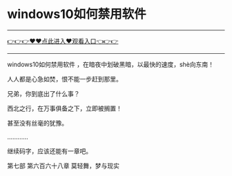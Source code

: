 # windows10如何禁用软件

<hr/> <a href="https://github.com/kiuhd/dfrw/issues/1">👉👉👉♥♥点此进入♥观看入口👈👉👉</a><hr/>

windows10如何禁用软件
，在暗夜中划破黑暗，以最快的速度，shè向东南！

人人都是心急如焚，恨不能一步赶到那里。

兄弟，你到底出了什么事？

西北之行，在万事俱备之下，立即被搁置！

甚至没有丝毫的犹豫。

…………

继续码字，应该还能有一章吧。

第七部 第六百六十八章 莫轻舞，梦与现实
